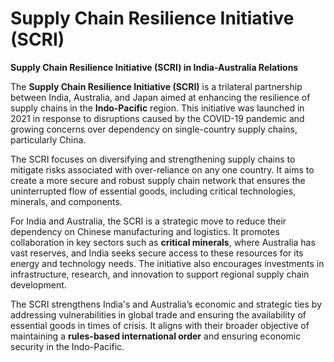 # Supply Chain Resilience Initiative (SCRI)

**Supply Chain Resilience Initiative (SCRI) in India-Australia Relations**

The **Supply Chain Resilience Initiative (SCRI)** is a trilateral partnership between India, Australia, and Japan aimed at enhancing the resilience of supply chains in the **Indo-Pacific** region. This initiative was launched in 2021 in response to disruptions caused by the COVID-19 pandemic and growing concerns over dependency on single-country supply chains, particularly China.

The SCRI focuses on diversifying and strengthening supply chains to mitigate risks associated with over-reliance on any one country. It aims to create a more secure and robust supply chain network that ensures the uninterrupted flow of essential goods, including critical technologies, minerals, and components.

For India and Australia, the SCRI is a strategic move to reduce their dependency on Chinese manufacturing and logistics. It promotes collaboration in key sectors such as **critical minerals**, where Australia has vast reserves, and India seeks secure access to these resources for its energy and technology needs. The initiative also encourages investments in infrastructure, research, and innovation to support regional supply chain development.

The SCRI strengthens India's and Australia’s economic and strategic ties by addressing vulnerabilities in global trade and ensuring the availability of essential goods in times of crisis. It aligns with their broader objective of maintaining a **rules-based international order** and ensuring economic security in the Indo-Pacific.